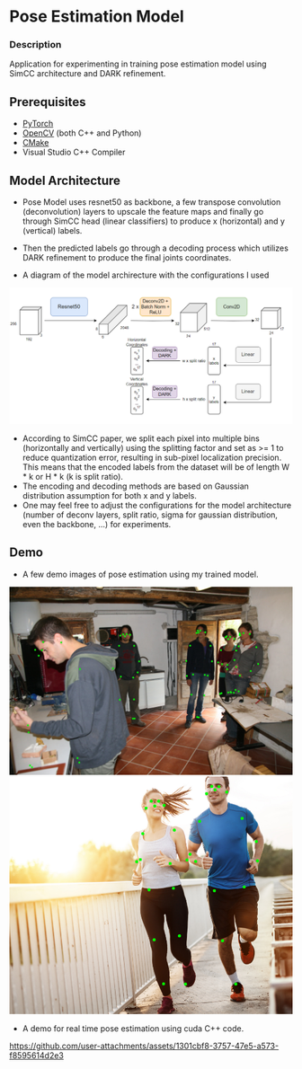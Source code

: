 # Pose Estimation Model 

### Description
Application for experimenting in training pose estimation model using SimCC architecture and DARK refinement.

## Prerequisites
- [PyTorch](https://pytorch.org/)
- [OpenCV](https://opencv.org/releases/) (both C++ and Python)
- [CMake](https://cmake.org/download/)
- Visual Studio C++ Compiler

## Model Architecture
- Pose Model uses resnet50 as backbone, a few transpose convolution (deconvolution) layers to upscale the feature maps and finally go through SimCC head (linear classifiers) to produce x (horizontal) and y (vertical) labels.

- Then the predicted labels go through a decoding process which utilizes DARK refinement to produce the final joints coordinates.
- A diagram of the model archirecture with the configurations I used

![](./assets/Model_Architecture.png)

- According to SimCC paper, we split each pixel into multiple bins (horizontally and vertically) using the splitting factor and set as >= 1 to reduce quantization error, resulting in sub-pixel localization precision. This means that the encoded labels from the dataset will be of length W * k or H * k (k is split ratio).
- The encoding and decoding methods are based on Gaussian distribution assumption for both x and y labels.
- One may feel free to adjust the configurations for the model architecture (number of deconv layers, split ratio, sigma for gaussian distribution, even the backbone, ...) for experiments.

## Demo
- A few demo images of pose estimation using my trained model.

![](./results/people1.jpg)
![](./results/people10.png)

- A demo for real time pose estimation using cuda C++ code.

https://github.com/user-attachments/assets/1301cbf8-3757-47e5-a573-f8595614d2e3

